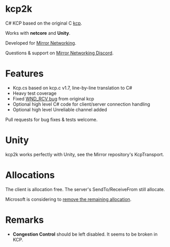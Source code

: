 # kcp2k
C# KCP based on the original C [kcp](https://github.com/skywind3000/kcp).

Works with **netcore** and **Unity**. 

Developed for [Mirror Networking](https://github.com/MirrorNetworking/Mirror).

Questions & support on [Mirror Networking Discord](https://discord.gg/xVW4nU4C34).

# Features
* Kcp.cs based on kcp.c v1.7, line-by-line translation to C#
* Heavy test coverage
* Fixed [WND_RCV bug](https://github.com/skywind3000/kcp/pull/291) from original kcp
* Optional high level C# code for client/server connection handling
* Optional high level Unreliable channel added

Pull requests for bug fixes & tests welcome.

# Unity
kcp2k works perfectly with Unity, see the Mirror repository's KcpTransport.

# Allocations
The client is allocation free.
The server's SendTo/ReceiveFrom still allocate.

Microsoft is considering to [remove the remaining allocation](https://github.com/dotnet/runtime/issues/30797#issuecomment-1308599410).

# Remarks
- **Congestion Control** should be left disabled. It seems to be broken in KCP.
